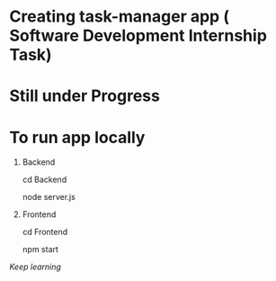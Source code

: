 # Creating task-manager app ( Software Development Internship Task)


# Still under Progress

# To run app locally 

1. Backend

   cd Backend

   node server.js


2. Frontend

   cd Frontend
   
   npm start



*Keep learning* 
